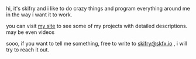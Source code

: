 hi, it's skifry and i like to do crazy things and program everything around me in the way i want it to work.

you can visit [my site](https://skifry.ru/) to see some of my projects with detailed descriptions. may be even videos

sooo, if you want to tell me something, free to write to skifry@skfx.io , i will try to reach it out.
